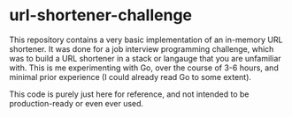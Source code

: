 # url-shortener-challenge

This repository contains a very basic implementation of an in-memory URL shortener. It was done for a job interview programming challenge, which was to build a URL shortener in a stack or langauge that you are unfamiliar with. This is me experimenting with Go, over the course of 3-6 hours, and minimal prior experience (I could already read Go to some extent).

This code is purely just here for reference, and not intended to be production-ready or even ever used.

